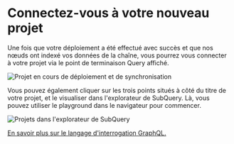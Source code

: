 # Connectez-vous à votre nouveau projet

Une fois que votre déploiement a été effectué avec succès et que nos nœuds ont indexé vos données de la chaîne, vous pourrez vous connecter à votre projet via le point de terminaison Query affiché.

![Projet en cours de déploiement et de synchronisation](/assets/img/projects-deploy-sync.png)

Vous pouvez également cliquer sur les trois points situés à côté du titre de votre projet, et le visualiser dans l'explorateur de SubQuery. Là, vous pouvez utiliser le playground dans le navigateur pour commencer.

![Projets dans l'explorateur de SubQuery](/assets/img/projects-explorer.png)

[En savoir plus sur le langage d'interrogation GraphQL.](./graphql.md)
